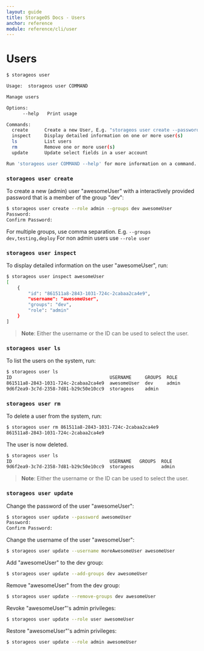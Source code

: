 ```yaml
---
layout: guide
title: StorageOS Docs - Users
anchor: reference
module: reference/cli/user
---
```


# Users

```bash
$ storageos user

Usage:  storageos user COMMAND

Manage users

Options:
      --help   Print usage

Commands:
  create      Create a new User, E.g. "storageos user create --password alice" (interactive password prompt)
  inspect     Display detailed information on one or more user(s)
  ls          List users
  rm          Remove one or more user(s)
  update      Update select fields in a user account

Run 'storageos user COMMAND --help' for more information on a command.
```

### `storageos user create`

To create a new (admin) user "awesomeUser" with a interactively provided password that is a member of the group "dev":

```bash
$ storageos user create --role admin --groups dev awesomeUser
Password:
Confirm Password:
```

For multiple groups, use comma separation. E.g. `--groups dev,testing,deploy`
For non admin users use `--role user`

### `storageos user inspect`

To display detailed information on the user "awesomeUser", run:

```bash
$ storageos user inspect awesomeUser
[
    {
        "id": "861511a8-2843-1031-724c-2cabaa2ca4e9",
        "username": "awesomeUser",
        "groups": "dev",
        "role": "admin"
    }
]
```

> **Note**: Either the username or the ID can be used to select the user.

### `storageos user ls`

To list the users on the system, run:

```bash
$ storageos user ls
ID                                    USERNAME     GROUPS  ROLE
861511a8-2843-1031-724c-2cabaa2ca4e9  awesomeUser  dev     admin
9d6f2ea9-3c7d-2358-7d81-b29c50e10cc9  storageos    admin
```

### `storageos user rm`

To delete a user from the system, run:

```bash
$ storageos user rm 861511a8-2843-1031-724c-2cabaa2ca4e9
861511a8-2843-1031-724c-2cabaa2ca4e9
```

The user is now deleted.

```bash
$ storageos user ls
ID                                    USERNAME   GROUPS  ROLE
9d6f2ea9-3c7d-2358-7d81-b29c50e10cc9  storageos          admin
```

> **Note**: Either the username or the ID can be used to select the user.

### `storageos user update`

Change the password of the user "awesomeUser":

```bash
$ storageos user update --password awesomeUser
Password:
Confirm Password:
```

Change the username of the user "awesomeUser":

```bash
$ storageos user update --username moreAwesomeUser awesomeUser
```

Add "awesomeUser" to the dev group:

```bash
$ storageos user update --add-groups dev awesomeUser
```

Remove "awesomeUser" from the dev group:

```bash
$ storageos user update --remove-groups dev awesomeUser
```

Revoke "awesomeUser"'s admin privileges:

```bash
$ storageos user update --role user awesomeUser
```

Restore "awesomeUser"'s admin privileges:

```bash
$ storageos user update --role admin awesomeUser
```

